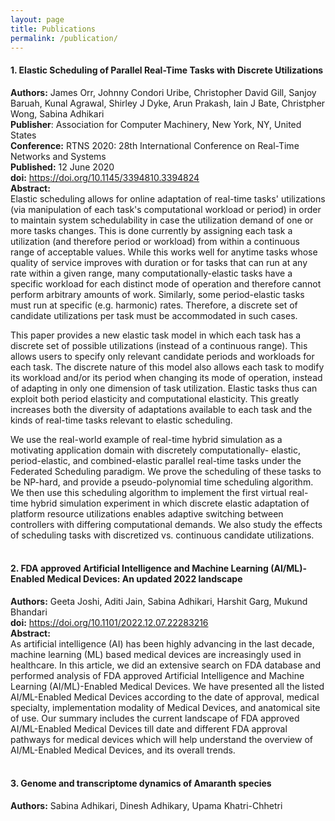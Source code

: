 ```yaml
---
layout: page
title: Publications
permalink: /publication/
---
```


#### 1. Elastic Scheduling of Parallel Real-Time Tasks with Discrete Utilizations

 **Authors:** James Orr, Johnny Condori Uribe, Christopher David Gill, Sanjoy Baruah, Kunal 
 Agrawal, Shirley J Dyke, Arun Prakash, Iain J Bate, Christpher Wong, Sabina Adhikari    <br>
 **Publisher**: Association for Computer Machinery, New York, NY, United States     <br>
 **Conference:** RTNS 2020: 28th International Conference on Real-Time Networks and Systems   <br>
 **Published:** 12 June 2020   <br>
 **doi:** https://doi.org/10.1145/3394810.3394824    <br>
 **Abstract:**   <br>
 Elastic scheduling allows for online adaptation of real-time tasks' utilizations (via manipulation of each task's computational 
 workload or period) in order to maintain system schedulability in case the utilization demand of one or more tasks changes. This is 
 done currently by assigning each task a utilization (and therefore period or workload) from within a continuous range of acceptable 
 values. While this works well for anytime tasks whose quality of service improves with duration or for tasks that can run at any 
 rate within a given range, many computationally-elastic tasks have a specific workload for each distinct mode of operation and 
 therefore cannot perform arbitrary amounts of work. Similarly, some period-elastic tasks must run at specific (e.g. harmonic) 
 rates. Therefore, a discrete set of candidate utilizations per task must be accommodated in such cases.

 This paper provides a new elastic task model in which each task has a discrete set of possible utilizations (instead of a 
 continuous range). This allows users to specify only relevant candidate periods and workloads for each task. The discrete nature of 
 this model also allows each task to modify its workload and/or its period when changing its mode of operation, instead of adapting 
 in only one dimension of task utilization. Elastic tasks thus can exploit both period elasticity and computational elasticity. This 
 greatly increases both the diversity of adaptations available to each task and the kinds of real-time tasks relevant to elastic 
 scheduling.

 We use the real-world example of real-time hybrid simulation as a motivating application domain with discretely computationally- 
 elastic, period-elastic, and combined-elastic parallel real-time tasks under the Federated Scheduling paradigm. We prove the 
 scheduling of these tasks to be NP-hard, and provide a pseudo-polynomial time scheduling algorithm. We then use this scheduling 
 algorithm to implement the first virtual real-time hybrid simulation experiment in which discrete elastic adaptation of platform 
 resource utilizations enables adaptive switching between controllers with differing computational demands. We also study the 
 effects of scheduling tasks with discretized vs. continuous candidate utilizations.   <br></br>


####  2. FDA approved Artificial Intelligence and Machine Learning (AI/ML)-Enabled Medical Devices: An updated 2022 landscape
 
 **Authors:** Geeta Joshi, Aditi Jain, Sabina Adhikari, Harshit Garg, Mukund Bhandari     <br>
 **doi:** https://doi.org/10.1101/2022.12.07.22283216    <br>
 **Abstract:**   <br>
 As artificial intelligence (AI) has been highly advancing in the last decade, machine learning (ML) based medical devices are 
 increasingly used in healthcare. In this article, we did an extensive search on FDA database and performed analysis of FDA approved 
 Artificial Intelligence and Machine Learning (AI/ML)-Enabled Medical Devices. We have presented all the listed AI/ML-Enabled 
 Medical Devices according to the date of approval, medical specialty, implementation modality of Medical Devices, and anatomical 
 site of use. Our summary includes the current landscape of FDA approved AI/ML-Enabled Medical Devices till date and different FDA 
 approval pathways for medical devices which will help understand the overview of AI/ML-Enabled Medical Devices, and its overall 
 trends.   <br></br>


####  3. Genome and transcriptome dynamics of Amaranth species

 **Authors:** Sabina Adhikari, Dinesh Adhikary, Upama Khatri-Chhetri
